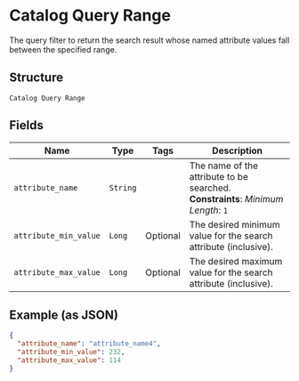 
# Catalog Query Range

The query filter to return the search result whose named attribute values fall between the specified range.

## Structure

`Catalog Query Range`

## Fields

| Name | Type | Tags | Description |
|  --- | --- | --- | --- |
| `attribute_name` | `String` |  | The name of the attribute to be searched.<br>**Constraints**: *Minimum Length*: `1` |
| `attribute_min_value` | `Long` | Optional | The desired minimum value for the search attribute (inclusive). |
| `attribute_max_value` | `Long` | Optional | The desired maximum value for the search attribute (inclusive). |

## Example (as JSON)

```json
{
  "attribute_name": "attribute_name4",
  "attribute_min_value": 232,
  "attribute_max_value": 114
}
```

